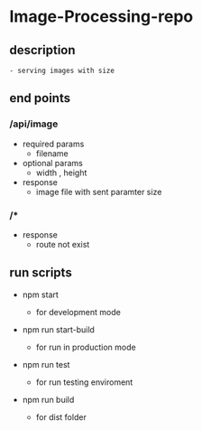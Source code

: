 # Image-Processing-repo
## description
    - serving images with size
## end points

### /api/image

-   required params
    -   filename
-   optional params
    -   width , height
-   response
    -   image file with sent paramter size

### /\*

-   response
    -   route not exist

## run scripts

- npm start
    - for development mode

- npm run start-build
    - for run in production mode

- npm run test
    - for run testing enviroment

- npm run build
    - for dist folder
